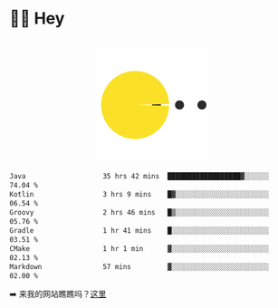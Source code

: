 
# 👋🏻 Hey
<div align="center">
	<br>
	<img src="https://raw.githubusercontent.com/Aniket965/Aniket965/master/pacman.svg?sanitize=true" width="200" height="200">
	<br>
</div>

<!--START_SECTION:waka-->

```text
Java                   35 hrs 42 mins  ██████████████████▓░░░░░░   74.04 %
Kotlin                 3 hrs 9 mins    █▓░░░░░░░░░░░░░░░░░░░░░░░   06.54 %
Groovy                 2 hrs 46 mins   █▒░░░░░░░░░░░░░░░░░░░░░░░   05.76 %
Gradle                 1 hr 41 mins    █░░░░░░░░░░░░░░░░░░░░░░░░   03.51 %
CMake                  1 hr 1 min      ▓░░░░░░░░░░░░░░░░░░░░░░░░   02.13 %
Markdown               57 mins         ▓░░░░░░░░░░░░░░░░░░░░░░░░   02.00 %
```

<!--END_SECTION:waka-->

 ➡️  来我的网站瞧瞧吗？[这里](https://www.shaolongfei.com)
